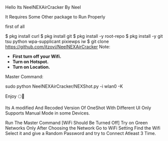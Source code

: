 Hello
Its NeelNEXAirCracker By Neel

It Requires Some Other package to Run Properly

first of all

$ pkg install curl
$ pkg install git
$ pkg install -y root-repo
$ pkg install -y git tsu python wpa-supplicant pixiewps iw
$ git clone https://github.com/itzovi/NeelNEXAirCracker
Note: 
+ **First turn off your Wifi.**
+ **Turn on Hotspot.**
+ **Turn on Location.**

Master Command:

sudo python NeelNEXAirCracker/NEXShot.py -i wlan0 -K

Enjoy 🌕👀





Its A modified And Recoded Version Of OneShot With Different UI
Only Supports Manual Mode in some Devices.

Run The Master Command [WiFi Should Be Turned Off]
Try on Green Networks Only
After Choosing the Network
Go to WiFi Setting
Find the Wifi
Select it and give a Random Password and try to Connect Atleast 3 Time.
